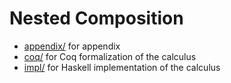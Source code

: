 # Nested Composition #

- [appendix/](./appendix.pdf) for appendix
- [coq/](./coq) for Coq formalization of the calculus
- [impl/](./impl) for Haskell implementation of the calculus
